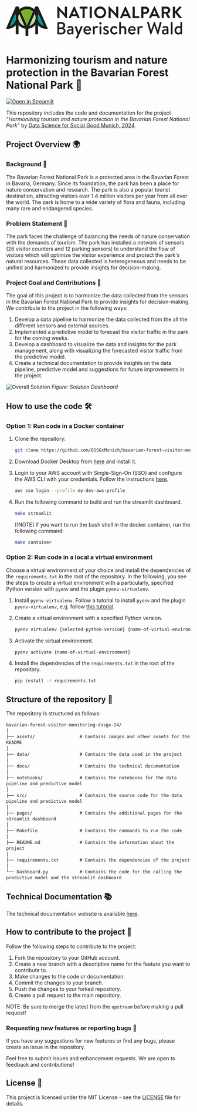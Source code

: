 ![Bavarian Forest Logo](assets/logo-bavarian-forest-national-park.png)
# Harmonizing tourism and nature protection in the Bavarian Forest National Park 🌲 

[![Open in Streamlit](https://static.streamlit.io/badges/streamlit_badge_black_red.svg)](https://nationalpark-bayerischer-wald.streamlit.app/)

This repository includes the code and documentation for the project "*Harmonizing tourism and nature protection in the Bavarian Forest National Park*" by [Data Science for Social Good Munich, 2024](https://sites.google.com/view/dssgx-munich-2023/startseite).

## Project Overview 🌍 

### Background 📜

The Bavarian Forest National Park is a protected area in the Bavarian Forest in Bavaria, Germany. Since its foundation, the park has been a place for nature conservation and research. The park is also a popular tourist destination, attracting visitors over 1.4 million visitors per year from all over the world. The park is home to a wide variety of flora and fauna, including many rare and endangered species.

### Problem Statement 🎯

The park faces the challenge of balancing the needs of nature conservation with the demands of tourism. The park has installed a network of sensors (26 visitor counters and 12 parking sensors) to understand the flow of visitors which will optimize the visitor experience and protect the park's natural resources. These data collected is heterogeneous and needs to be unified and harmonized to provide insights for decision-making.

### Project Goal and Contributions 🚀

The goal of this project is to harmonize the data collected from the sensors in the Bavarian Forest National Park to provide insights for decision-making. 
We contribute to the project in the following ways:
1. Develop a data pipeline to harmonize the data collected from the all the different sensors and external sources.
2. Implemented a predictive model to forecast the visitor traffic in the park for the coming weeks.
3. Develop a dashboard to visualize the data and insights for the park management, along with visualizing the forecasted visitor traffic from the predictive model.
4. Create a technical documentation to provide insights on the data pipeline, predictive model and suggestions for future improvements in the project.

![Overall Solution](assets/overall-dashboard.gif)
_Figure: Solution Dashboard_

## How to use the code 🛠️

### Option 1: Run code in a Docker container

1. Clone the repository:
   ```bash
   git clone https://github.com/DSSGxMunich/bavarian-forest-visitor-monitoring-dssgx-24.git
    ```
2. Download Docker Desktop from [here](https://www.docker.com/products/docker-desktop/) and install it.

3. Login to your AWS account with Single-Sign-On (SSO) and configure the AWS CLI with your credentials. Follow the instructions [here](https://docs.aws.amazon.com/cli/latest/userguide/cli-configure-sso.html).
    ```bash
    aws sso login --profile my-dev-aws-profile
    ```

3. Run the following command to build and run the streamlit dashboard.
   ```bash
   make streamlit
   ```
    [!NOTE]  If you want to run the bash shell in the docker container, run the following command:
    ```bash
    make container
    ```


### Option 2: Run code in a local a virtual environment

Choose a virtual environment of your choice and install the dependencies of the `requirements.txt` in the root of the repository. In the following, you see the steps to create a virtual environment with a particularly, specified Python version with `pyenv` and the plugin `pyenv-virtualenv`.

1.  Install `pyenv-virtualenv`. Follow a tutorial to install `pyenv` and the plugin `pyenv-virtualenv`, e.g. follow [this tutorial](https://medium.com/@adocquin/mastering-python-virtual-environments-with-pyenv-and-pyenv-virtualenv-c4e017c0b173).

2. Create a virtual environment with a specified Python version.
    ```bash
    pyenv virtualenv {selected-python-version} {name-of-virtual-environment}
    ```
3. Activate the virtual environment.
    ```bash
    pyenv activate {name-of-virtual-environment}
    ```
4. Install the dependencies of the `requirements.txt` in the root of the repository.
    ```bash
    pip install -r requirements.txt
    ```
## Structure of the repository 📁

The repository is structured as follows:

```
bavarian-forest-visitor-monitoring-dssgx-24/
│
├── assets/                 # Contains images and other assets for the README
│
├── data/                   # Contains the data used in the project
│
├── docs/                   # Contains the technical documentation
│
├── notebooks/              # Contains the notebooks for the data pipeline and predictive model
│
├── src/                    # Contains the source code for the data pipeline and predictive model
│
├── pages/                  # Contains the additional pages for the streamlit dashboard
│
├── Makefile                # Contains the commands to run the code
│
├── README.md               # Contains the information about the project
│
├── requirements.txt        # Contains the dependencies of the project
│
└── Dashboard.py            # Contains the code for the calling the predictive model and the streamlit dashboard
```

## Technical Documentation 📚

The technical documentation website is available [here](https://dssgxmunich.github.io/bavarian-forest-visitor-monitoring-dssgx-24/). 

## How to contribute to the project 🤝

Follow the following steps to contribute to the project:

1. Fork the repository to your GitHub account.
2. Create a new branch with a descriptive name for the feature you want to contribute to.
3. Make changes to the code or documentation.
4. Commit the changes to your branch.
5. Push the changes to your forked repository.
6. Create a pull request to the main repository.

NOTE: Be sure to merge the latest from the `upstream` before making a pull request!

### Requesting new features or reporting bugs 🐞

If you have any suggestions for new features or find any bugs, please create an issue in the repository.

Feel free to submit issues and enhancement requests. We are open to feedback and contributions!

## License 📝

This project is licensed under the MIT License - see the [LICENSE](LICENSE) file for details.


